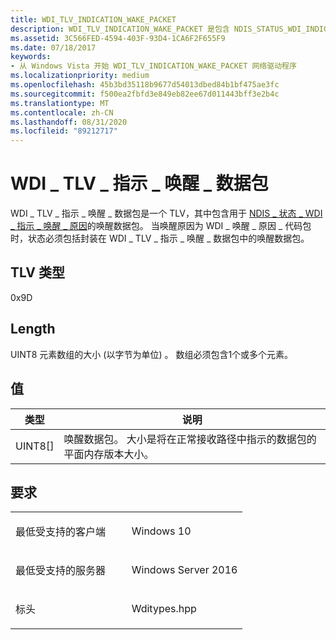```yaml
---
title: WDI_TLV_INDICATION_WAKE_PACKET
description: WDI_TLV_INDICATION_WAKE_PACKET 是包含 NDIS_STATUS_WDI_INDICATION_WAKE_REASON 的唤醒数据包的 TLV。 当 "唤醒原因" WDI_WAKE_REASON_CODE 数据包时，状态必须包括封装在 WDI_TLV_INDICATION_WAKE_PACKET 中的唤醒数据包。
ms.assetid: 3C566FED-4594-403F-93D4-1CA6F2F655F9
ms.date: 07/18/2017
keywords:
- 从 Windows Vista 开始 WDI_TLV_INDICATION_WAKE_PACKET 网络驱动程序
ms.localizationpriority: medium
ms.openlocfilehash: 45b3bd35118b9677d54013dbed84b1bf475ae3fc
ms.sourcegitcommit: f500ea2fbfd3e849eb82ee67d011443bff3e2b4c
ms.translationtype: MT
ms.contentlocale: zh-CN
ms.lasthandoff: 08/31/2020
ms.locfileid: "89212717"
---
```

# <a name="wdi_tlv_indication_wake_packet"></a>WDI \_ TLV \_ 指示 \_ 唤醒 \_ 数据包


WDI \_ TLV \_ 指示 \_ 唤醒 \_ 数据包是一个 TLV，其中包含用于 [NDIS \_ 状态 \_ WDI \_ 指示 \_ 唤醒 \_ 原因](./ndis-status-wdi-indication-wake-reason.md)的唤醒数据包。 当唤醒原因为 WDI \_ 唤醒 \_ 原因 \_ 代码包时，状态必须包括封装在 WDI \_ TLV \_ 指示 \_ 唤醒 \_ 数据包中的唤醒数据包。

## <a name="tlv-type"></a>TLV 类型


0x9D

## <a name="length"></a>Length


UINT8 元素数组的大小 (以字节为单位) 。 数组必须包含1个或多个元素。

## <a name="values"></a>值


| 类型      | 说明                                                                                                                       |
|-----------|-----------------------------------------------------------------------------------------------------------------------------------|
| UINT8\[\] | 唤醒数据包。 大小是将在正常接收路径中指示的数据包的平面内存版本大小。 |

 

<a name="requirements"></a>要求
------------

<table>
<colgroup>
<col width="50%" />
<col width="50%" />
</colgroup>
<tbody>
<tr class="odd">
<td><p>最低受支持的客户端</p></td>
<td><p>Windows 10</p></td>
</tr>
<tr class="even">
<td><p>最低受支持的服务器</p></td>
<td><p>Windows Server 2016</p></td>
</tr>
<tr class="odd">
<td><p>标头</p></td>
<td>Wditypes.hpp</td>
</tr>
</tbody>
</table>

 

